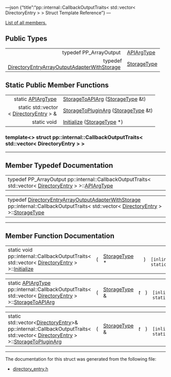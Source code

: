 —json {“title”:“pp::internal::CallbackOutputTraits&lt; std::vector&lt; DirectoryEntry &gt; &gt; Struct Template Reference”} —

[List of all members.](/docs/native-client/pepper_beta/cpp/structpp_1_1internal_1_1_callback_output_traits_3_01std_1_1vector_3_01_directory_entry_01_4_01_4-members/)

Public Types
------------

<table><tbody><tr class="odd"><td style="text-align: right;">typedef PP_ArrayOutput </td><td><a href="/docs/native-client/pepper_beta/cpp/structpp_1_1internal_1_1_callback_output_traits_3_01std_1_1vector_3_01_directory_entry_01_4_01_4#a91af145a82c147adbeaed69c3e6c3ab3" class="el">APIArgType</a></td></tr><tr class="even"><td style="text-align: right;">typedef<br />
<a href="/docs/native-client/pepper_beta/cpp/classpp_1_1internal_1_1_directory_entry_array_output_adapter_with_storage/" class="el">DirectoryEntryArrayOutputAdapterWithStorage</a> </td><td><a href="/docs/native-client/pepper_beta/cpp/structpp_1_1internal_1_1_callback_output_traits_3_01std_1_1vector_3_01_directory_entry_01_4_01_4#a5c78dd88ade2f1f6282605f9a3f2949d" class="el">StorageType</a></td></tr></tbody></table>

Static Public Member Functions
------------------------------

<table><tbody><tr class="odd"><td style="text-align: right;">static <a href="/docs/native-client/pepper_beta/cpp/structpp_1_1internal_1_1_callback_output_traits_3_01std_1_1vector_3_01_directory_entry_01_4_01_4#a91af145a82c147adbeaed69c3e6c3ab3" class="el">APIArgType</a> </td><td><a href="/docs/native-client/pepper_beta/cpp/structpp_1_1internal_1_1_callback_output_traits_3_01std_1_1vector_3_01_directory_entry_01_4_01_4#a57c9b5014e6ab62dcd28da5bb017aa48" class="el">StorageToAPIArg</a> (<a href="/docs/native-client/pepper_beta/cpp/structpp_1_1internal_1_1_callback_output_traits_3_01std_1_1vector_3_01_directory_entry_01_4_01_4#a5c78dd88ade2f1f6282605f9a3f2949d" class="el">StorageType</a> &amp;t)</td></tr><tr class="even"><td style="text-align: right;">static std::vector<br />
&lt; <a href="/docs/native-client/pepper_beta/cpp/classpp_1_1_directory_entry/" class="el">DirectoryEntry</a> &gt; &amp; </td><td><a href="/docs/native-client/pepper_beta/cpp/structpp_1_1internal_1_1_callback_output_traits_3_01std_1_1vector_3_01_directory_entry_01_4_01_4#a1363bd4ed9b123454c6e9e7a5a062e69" class="el">StorageToPluginArg</a> (<a href="/docs/native-client/pepper_beta/cpp/structpp_1_1internal_1_1_callback_output_traits_3_01std_1_1vector_3_01_directory_entry_01_4_01_4#a5c78dd88ade2f1f6282605f9a3f2949d" class="el">StorageType</a> &amp;t)</td></tr><tr class="odd"><td style="text-align: right;">static void </td><td><a href="/docs/native-client/pepper_beta/cpp/structpp_1_1internal_1_1_callback_output_traits_3_01std_1_1vector_3_01_directory_entry_01_4_01_4#ae5cefe7c63f50e354c27085ecf2b1355" class="el">Initialize</a> (<a href="/docs/native-client/pepper_beta/cpp/structpp_1_1internal_1_1_callback_output_traits_3_01std_1_1vector_3_01_directory_entry_01_4_01_4#a5c78dd88ade2f1f6282605f9a3f2949d" class="el">StorageType</a> *)</td></tr></tbody></table>

### template&lt;&gt; struct pp::internal::CallbackOutputTraits&lt; std::vector&lt; DirectoryEntry &gt; &gt;

------------------------------------------------------------------------

Member Typedef Documentation
----------------------------

<span id="a91af145a82c147adbeaed69c3e6c3ab3" class="anchor" style="margin: 0;"></span>

<table><tbody><tr class="odd"><td>typedef PP_ArrayOutput pp::internal::CallbackOutputTraits&lt; std::vector&lt; <a href="/docs/native-client/pepper_beta/cpp/classpp_1_1_directory_entry/" class="el">DirectoryEntry</a> &gt; &gt;::<a href="/docs/native-client/pepper_beta/cpp/structpp_1_1internal_1_1_callback_output_traits_3_01std_1_1vector_3_01_directory_entry_01_4_01_4#a91af145a82c147adbeaed69c3e6c3ab3" class="el">APIArgType</a></td></tr></tbody></table>

<span id="a5c78dd88ade2f1f6282605f9a3f2949d" class="anchor" style="margin: 0;"></span>

<table><tbody><tr class="odd"><td>typedef <a href="/docs/native-client/pepper_beta/cpp/classpp_1_1internal_1_1_directory_entry_array_output_adapter_with_storage/" class="el">DirectoryEntryArrayOutputAdapterWithStorage</a> pp::internal::CallbackOutputTraits&lt; std::vector&lt; <a href="/docs/native-client/pepper_beta/cpp/classpp_1_1_directory_entry/" class="el">DirectoryEntry</a> &gt; &gt;::<a href="/docs/native-client/pepper_beta/cpp/structpp_1_1internal_1_1_callback_output_traits_3_01std_1_1vector_3_01_directory_entry_01_4_01_4#a5c78dd88ade2f1f6282605f9a3f2949d" class="el">StorageType</a></td></tr></tbody></table>

------------------------------------------------------------------------

Member Function Documentation
-----------------------------

<span id="ae5cefe7c63f50e354c27085ecf2b1355" class="anchor" style="margin: 0;"></span>

<table><tbody><tr class="odd"><td>static void pp::internal::CallbackOutputTraits&lt; std::vector&lt; <a href="/docs/native-client/pepper_beta/cpp/classpp_1_1_directory_entry/" class="el">DirectoryEntry</a> &gt; &gt;::<a href="/docs/native-client/pepper_beta/cpp/structpp_1_1internal_1_1_callback_output_traits_3_01std_1_1vector_3_01_directory_entry_01_4_01_4#ae5cefe7c63f50e354c27085ecf2b1355" class="el">Initialize</a></td><td>(</td><td><a href="/docs/native-client/pepper_beta/cpp/structpp_1_1internal_1_1_callback_output_traits_3_01std_1_1vector_3_01_directory_entry_01_4_01_4#a5c78dd88ade2f1f6282605f9a3f2949d" class="el">StorageType</a> * </td><td></td><td>)</td><td><code> [inline, static]</code></td></tr></tbody></table>

<span id="a57c9b5014e6ab62dcd28da5bb017aa48" class="anchor" style="margin: 0;"></span>

<table><tbody><tr class="odd"><td>static <a href="/docs/native-client/pepper_beta/cpp/structpp_1_1internal_1_1_callback_output_traits_3_01std_1_1vector_3_01_directory_entry_01_4_01_4#a91af145a82c147adbeaed69c3e6c3ab3" class="el">APIArgType</a> pp::internal::CallbackOutputTraits&lt; std::vector&lt; <a href="/docs/native-client/pepper_beta/cpp/classpp_1_1_directory_entry/" class="el">DirectoryEntry</a> &gt; &gt;::<a href="/docs/native-client/pepper_beta/cpp/structpp_1_1internal_1_1_callback_output_traits_3_01std_1_1vector_3_01_directory_entry_01_4_01_4#a57c9b5014e6ab62dcd28da5bb017aa48" class="el">StorageToAPIArg</a></td><td>(</td><td><a href="/docs/native-client/pepper_beta/cpp/structpp_1_1internal_1_1_callback_output_traits_3_01std_1_1vector_3_01_directory_entry_01_4_01_4#a5c78dd88ade2f1f6282605f9a3f2949d" class="el">StorageType</a> &amp; </td><td><em>t</em></td><td>)</td><td><code> [inline, static]</code></td></tr></tbody></table>

<span id="a1363bd4ed9b123454c6e9e7a5a062e69" class="anchor" style="margin: 0;"></span>

<table><tbody><tr class="odd"><td>static std::vector&lt;<a href="/docs/native-client/pepper_beta/cpp/classpp_1_1_directory_entry/" class="el">DirectoryEntry</a>&gt;&amp; pp::internal::CallbackOutputTraits&lt; std::vector&lt; <a href="/docs/native-client/pepper_beta/cpp/classpp_1_1_directory_entry/" class="el">DirectoryEntry</a> &gt; &gt;::<a href="/docs/native-client/pepper_beta/cpp/structpp_1_1internal_1_1_callback_output_traits_3_01std_1_1vector_3_01_directory_entry_01_4_01_4#a1363bd4ed9b123454c6e9e7a5a062e69" class="el">StorageToPluginArg</a></td><td>(</td><td><a href="/docs/native-client/pepper_beta/cpp/structpp_1_1internal_1_1_callback_output_traits_3_01std_1_1vector_3_01_directory_entry_01_4_01_4#a5c78dd88ade2f1f6282605f9a3f2949d" class="el">StorageType</a> &amp; </td><td><em>t</em></td><td>)</td><td><code> [inline, static]</code></td></tr></tbody></table>

------------------------------------------------------------------------

The documentation for this struct was generated from the following file:

-   <a href="/docs/native-client/pepper_beta/cpp/directory__entry_8h/" class="el">directory_entry.h</a>
